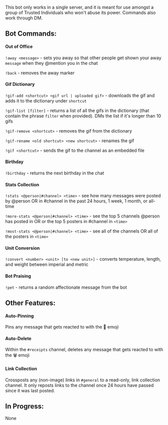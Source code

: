 This bot only works in a single server, and it is meant for use amongst a group of Trusted Individuals who won't abuse its power. Commands also work through DM.

## Bot Commands:

#### Out of Office
`!away <message>` - sets you away so that other people get shown your away `message` when they @mention you in the chat

`!back` - removes the away marker

#### Gif Dictionary
`!gif-add <shortcut> <gif url | uploaded gif>` - downloads the gif and adds it to the dictionary under `shortcut`

`!gif-list [filter]` - returns a list of all the gifs in the dictionary (that contain the phrase `filter` when provided). DMs the list if it's longer than 10 gifs

`!gif-remove <shortcut>` - removes the gif from the dictionary

`!gif-rename <old shortcut> <new shortcut>` - renames the gif

`!gif <shortcut>` - sends the gif to the channel as an embedded file

#### Birthday
`!birthday` - returns the next birthday in the chat

#### Stats Collection
`!stats <@person|#channel> <time>` - see how many messages were posted by @person OR in #channel in the past 24 hours, 1 week, 1 month, or all-time

`!more-stats <@person|#channel> <time>` - see the top 5 channels @person has posted in OR or the top 5 posters in #channel in `<time>`

`!most-stats <@person|#channel> <time>` - see all of the channels OR all of the posters in `<time>`

#### Unit Conversion
`!convert <number> <unit> [to <new unit>]` - converts temperature, length, and weight between imperial and metric

#### Bot Praising
`!pet` - returns a random affectionate message from the bot

## Other Features:

#### Auto-Pinning
Pins any message that gets reacted to with the 📌 emoji

#### Auto-Delete
Within the `#receipts` channel, deletes any message that gets reacted to with the 🗑 emoji

#### Link Collection
Crossposts any (non-image) links in `#general` to a read-only, link collection channel. It only reposts links to the channel once 24 hours have passed since it was last posted.

## In Progress:

None
